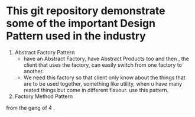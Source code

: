 # This git repository demonstrate some of the important  Design Pattern used in the industry
1. Abstract Factory Pattern
    - have an Abstract Factory, have Abstract Products too and then , the client that uses the factory, can easily switch from one factory to another.
    - We need this factory so that client only know about the things that are to be used together, something like utility, when u have many reated things but come in different flavour. use this pattern.
2. Factory Method Pattern


from the gang of 4 . 

